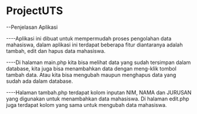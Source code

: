 # ProjectUTS

--Penjelasan Aplikasi

----Aplikasi ini dibuat untuk mempermudah proses pengolahan data mahasiswa,
    dalam aplikasi ini terdapat beberapa fitur diantaranya adalah 
	  tambah, edit dan hapus data mahasiswa.

----Di halaman main.php kita bisa melihat data yang sudah tersimpan dalam database,
	  kita juga bisa menambahkan data dengan meng-klik tombol tambah data.
	  Atau kita bisa mengubah maupun menghapus data yang sudah ada dalam database.
	
----Halaman tambah.php terdapat kolom inputan NIM, NAMA dan JURUSAN yang digunakan
	  untuk menambahkan data mahasiswa. Di halaman edit.php juga terdapat kolom yang
	  sama untuk mengubah data mahasiswa.
